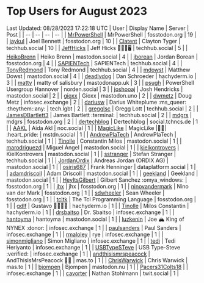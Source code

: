# Top Users for August 2023
Last Updated: 08/28/2023 17:22:18 UTC
| User | Display Name | Server | Post |
| -- | -- | -- | -- |
| [MrPowerShell](https://fosstodon.org/@MrPowerShell) | MrPowerShell | fosstodon.org | 19 |
| [jaykul](https://fosstodon.org/@jaykul) | Joel Bennett | fosstodon.org | 10 |
| [Clatent](https://techhub.social/@Clatent) | Clayton Tyger | techhub.social | 10 |
| [JeffHicks](https://techhub.social/@JeffHicks) | Jeff Hicks 🐶🎼🍷🖥️ | techhub.social | 5 |
| [HeikoBrenn](https://mastodon.social/@HeikoBrenn) | Heiko Brenn | mastodon.social | 4 |
| [jborean](https://fosstodon.org/@jborean) | Jordan Borean | fosstodon.org | 4 |
| [SAPIENTech](https://techhub.social/@SAPIENTech) | SAPIENTech | techhub.social | 4 |
| [TonyRedmond](https://techhub.social/@TonyRedmond) | Tony Redmond | techhub.social | 4 |
| [mdowst](https://mastodon.social/@mdowst) | Matthew Dowst | mastodon.social | 4 |
| [deadlydog](https://hachyderm.io/@deadlydog) | Dan Schroeder | hachyderm.io | 3 |
| [matty](https://mastodonapp.uk/@matty) | matty of salisbury | mastodonapp.uk | 3 |
| [psugh](https://norden.social/@psugh) | PowerShell Usergroup Hannover | norden.social | 3 |
| [joshooaj](https://mastodon.social/@joshooaj) | Josh Hendricks | mastodon.social | 2 |
| [gioxx](https://mastodon.uno/@gioxx) | Gioxx | mastodon.uno | 2 |
| [dwmetz](https://infosec.exchange/@dwmetz) | Doug Metz | infosec.exchange | 2 |
| [dariusw](https://tech.lgbt/@dariusw) | Darius Whiteplume :ms_queer:​:theythem:​:any:​ | tech.lgbt | 2 |
| [gregglsc](https://techhub.social/@gregglsc) | Gregg Lott | techhub.social | 2 |
| [JamesDBartlett3](https://techhub.social/@JamesDBartlett3) | James Bartlett :terminal: | techhub.social | 2 |
| [mdgrs](https://fosstodon.org/@mdgrs) | mdgrs | fosstodon.org | 2 |
| [dertechblog](https://social.tchncs.de/@dertechblog) | Dertechblog | social.tchncs.de | 1 |
| [AAKL](https://noc.social/@AAKL) | Aida Akl | noc.social | 1 |
| [MagicLike](https://mstdn.social/@MagicLike) | MagicLike |💙💛| :heart_pride: | mstdn.social | 1 |
| [AndrewPlaTech](https://techhub.social/@AndrewPlaTech) | AndrewPlaTech | techhub.social | 1 |
| [Tinolle](https://mastodon.social/@Tinolle) | Constantin Milos | mastodon.social | 1 |
| [marodriguezd](https://mastodon.social/@marodriguezd) | Miguel Ángel | mastodon.social | 1 |
| [kielkontrovers](https://mastodon.social/@kielkontrovers) | KielKontrovers | mastodon.social | 1 |
| [sstranger](https://techhub.social/@sstranger) | Stefan Stranger | techhub.social | 1 |
| [JordanOrdix](https://mastodon.social/@JordanOrdix) | Andreas Jordan (ORDIX AG) | mastodon.social | 1 |
| [osiris687](https://dataplatform.social/@osiris687) | Frank Henninger | dataplatform.social | 1 |
| [adamdriscoll](https://mastodon.social/@adamdriscoll) | Adam Driscoll | mastodon.social | 1 |
| [geekland](https://mastodon.social/@geekland) | Geekland | mastodon.social | 1 |
| [HeyItsGilbert](https://fosstodon.org/@HeyItsGilbert) | Gilbert Sanchez :omya_windows: | fosstodon.org | 1 |
| [jhx](https://fosstodon.org/@jhx) | jhx | fosstodon.org | 1 |
| [ninovandermark](https://fosstodon.org/@ninovandermark) | Nino van der Mark | fosstodon.org | 1 |
| [sdwheeler](https://fosstodon.org/@sdwheeler) | Sean Wheeler | fosstodon.org | 1 |
| [tcltk](https://fosstodon.org/@tcltk) | The Tcl Programming Language | fosstodon.org | 1 |
| [gdlf](https://hachyderm.io/@gdlf) | Gustavo 👾🌈🎯🎉 | hachyderm.io | 1 |
| [Tinolle](https://hachyderm.io/@Tinolle) | Milos Constantin | hachyderm.io | 1 |
| [drsbaitso](https://infosec.exchange/@drsbaitso) | Dr. Sbaitso | infosec.exchange | 1 |
| [hantoyma](https://mastodon.social/@hantoyma) | hantoyma | mastodon.social | 1 |
| [luzkenin](https://infosec.exchange/@luzkenin) | Joe 🏔️ King of NYNEX :donor: | infosec.exchange | 1 |
| [paulsanders](https://infosec.exchange/@paulsanders) | Paul Sanders | infosec.exchange | 1 |
| [rmaloley](https://infosec.exchange/@rmaloley) | rye | infosec.exchange | 1 |
| [simonmigliano](https://infosec.exchange/@simonmigliano) | Simon Migliano | infosec.exchange | 1 |
| [tedi](https://infosec.exchange/@tedi) | Tedi Heriyanto | infosec.exchange | 1 |
| [USBTypeSTeve](https://infosec.exchange/@USBTypeSTeve) | USB Type-Steve :verified: | infosec.exchange | 1 |
| [andthisismrspeacock](https://mas.to/@andthisismrspeacock) | AndThisIsMrsPeacock 🏳‍🌈 | mas.to | 1 |
| [ChrisWarwick](https://mas.to/@ChrisWarwick) | Chris Warwick | mas.to | 1 |
| [bjompen](https://mastodon.nu/@bjompen) | Bjompen | mastodon.nu | 1 |
| [Pacers31Colts18](https://infosec.exchange/@Pacers31Colts18) |  | infosec.exchange | 1 |
| [cavorter](https://twit.social/@cavorter) | Nathan Stohlmann | twit.social | 1 |
